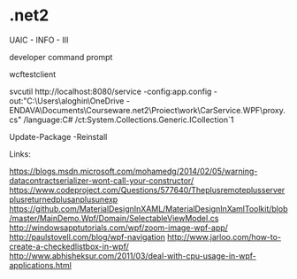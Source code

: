 # .net2
UAIC - INFO - III

developer command prompt

wcftestclient

svcutil http://localhost:8080/service -config:app.config -out:"C:\Users\aloghin\OneDrive - ENDAVA\Documents\Courseware\.net2\Proiect\work\CarService.WPF\proxy.cs" /language:C# /ct:System.Collections.Generic.ICollection`1

Update-Package -Reinstall


Links:

https://blogs.msdn.microsoft.com/mohamedg/2014/02/05/warning-datacontractserializer-wont-call-your-constructor/
https://www.codeproject.com/Questions/577640/Theplusremoteplusserverplusreturnedplusanplusunexp
https://github.com/MaterialDesignInXAML/MaterialDesignInXamlToolkit/blob/master/MainDemo.Wpf/Domain/SelectableViewModel.cs
http://windowsapptutorials.com/wpf/zoom-image-wpf-app/
http://paulstovell.com/blog/wpf-navigation
http://www.jarloo.com/how-to-create-a-checkedlistbox-in-wpf/
http://www.abhisheksur.com/2011/03/deal-with-cpu-usage-in-wpf-applications.html
